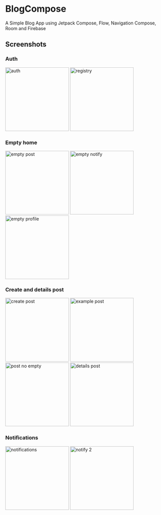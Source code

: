 # BlogCompose
A Simple Blog App using Jetpack Compose, Flow, Navigation Compose, Room and Firebase

## Screenshots
### Auth
<p>
  <img src="https://i.imgur.com/4WKUPRa.png" alt="auth" width="200"/>
  <img src="https://i.imgur.com/gvQtkIG.png" alt="registry" width="200"/>
 </p>

### Empty home

<p>
  <img src="https://i.imgur.com/vu3AIIQ.png" alt="empty post" width="200"/>
  <img src="https://i.imgur.com/qLKNGIJ.png" alt="empty notify" width="200"/>
  <img src="https://i.imgur.com/atRPrTg.png" alt="empty profile" width="200"/>
</p>

### Create and details post

<p>
  <img src="https://i.imgur.com/CLYPNEf.png" alt="create post" width="200"/>
  <img src="https://i.imgur.com/cCUgNjJ.png" alt="example post" width="200"/>
  <img src="https://i.imgur.com/z9vRQZ3.png" alt="post no empty" width="200"/>
  <img src="https://i.imgur.com/eZaZjfd.png" alt="details post" width="200"/>
</p>

### Notifications
<p>
  <img src="https://i.imgur.com/VX2q6CD.png" alt="notifications" width="200"/>
  <img src="https://i.imgur.com/BAYcI46.png" alt="notify 2" width="200"/>
</p>
